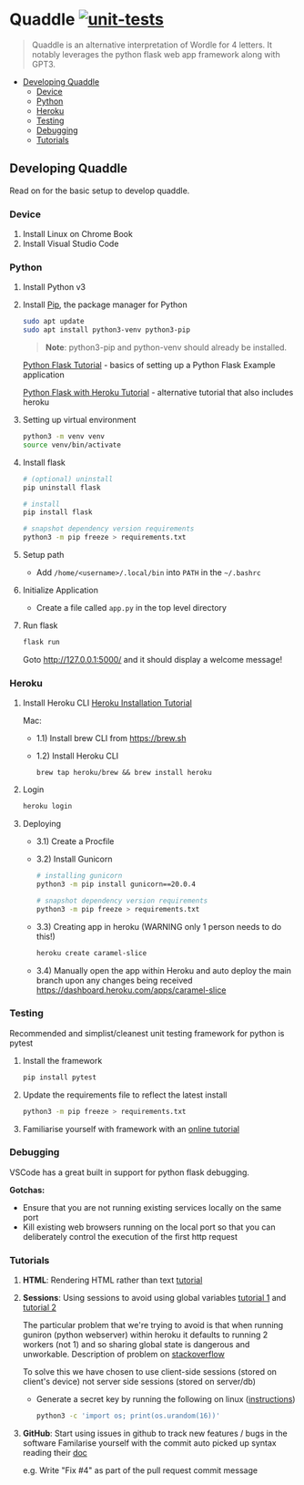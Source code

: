 # Quaddle [![unit-tests](https://github.com/steambun/caramel-slice/actions/workflows/main.yml/badge.svg)](https://github.com/steambun/caramel-slice/actions/workflows/main.yml)

> Quaddle is an alternative interpretation of Wordle for 4 letters.  It notably leverages the python flask web app framework along with GPT3.

- [Developing Quaddle](#develop)
  - [Device](#device)
  - [Python](#python)
  - [Heroku](#heroku)
  - [Testing](#testing)
  - [Debugging](#debugging)
  - [Tutorials](#tutorials)
 
## Developing Quaddle

Read on for the basic setup to develop quaddle.

### Device

1) Install Linux on Chrome Book
2) Install Visual Studio Code 

### Python

1) Install Python v3
2) Install [Pip](https://pip.pypa.io/en/stable/installation/), the package manager for Python
    ```sh
    sudo apt update
    sudo apt install python3-venv python3-pip
    ```

    > **Note**: python3-pip and python-venv should already be installed.

    [Python Flask Tutorial](https://realpython.com/flask-by-example-part-1-project-setup) - basics of setting up a Python Flask Example application
    
    [Python Flask with Heroku Tutorial](https://mattermost.com/blog/deploying-a-web-app-with-python-flask-and-heroku) - alternative tutorial that also includes heroku

3) Setting up virtual environment
    ```sh
    python3 -m venv venv
    source venv/bin/activate
    ```
4) Install flask
    ```sh
    # (optional) uninstall
    pip uninstall flask

    # install
    pip install flask 

    # snapshot dependency version requirements
    python3 -m pip freeze > requirements.txt
    ```

5) Setup path
    - Add `/home/<username>/.local/bin` into `PATH` in the `~/.bashrc`

6) Initialize Application 
    - Create a file called `app.py` in the top level directory

7) Run flask
    ```sh
    flask run
    ```
    Goto http://127.0.0.1:5000/ and it should display a welcome message!

### Heroku

1) Install Heroku CLI
    [Heroku Installation Tutorial](https://devcenter.heroku.com/articles/heroku-cli#other-installation-methods)

    Mac:
    - 1.1) Install brew CLI from https://brew.sh 
    - 1.2) Install Heroku CLI 

        ```
        brew tap heroku/brew && brew install heroku
        ```

2) Login

    ```sh
    heroku login
    ```

3) Deploying
    - 3.1) Create a Procfile    
    - 3.2) Install Gunicorn
        ```sh
        # installing gunicorn
        python3 -m pip install gunicorn==20.0.4

        # snapshot dependency version requirements
        python3 -m pip freeze > requirements.txt
        ```    
    
    - 3.3) Creating app in heroku (WARNING only 1 person needs to do this!)
        ```sh
        heroku create caramel-slice
        ```
    
    - 3.4) Manually open the app within Heroku and auto deploy the main branch upon any changes being received 
        https://dashboard.heroku.com/apps/caramel-slice


### Testing

Recommended and simplist/cleanest unit testing framework for python is pytest

1. Install the framework
    ```sh
    pip install pytest
    ```

2. Update the requirements file to reflect the latest install
    ```sh
    python3 -m pip freeze > requirements.txt
    ```

3. Familiarise yourself with framework with an [online tutorial](https://realpython.com/pytest-python-testing/)


### Debugging

VSCode has a great built in support for python flask debugging.  

**Gotchas:**
  * Ensure that you are not running existing services locally on the same port 
  * Kill existing web browsers running on the local port so that you can deliberately control the execution of the first http request


### Tutorials

1. **HTML**: Rendering HTML rather than text [tutorial](https://www.digitalocean.com/community/tutorials/how-to-make-a-web-application-using-flask-in-python-3)

2. **Sessions**: Using sessions to avoid using global variables [tutorial 1](https://vivek-kaushal.medium.com/handling-global-variables-in-flask-36c5b4564792) and [tutorial 2](https://flask-session.readthedocs.io/en/latest/)

    The particular problem that we're trying to avoid is that when running guniron (python webserver) within heroku it defaults to running 2 workers (not 1) and so sharing global state is dangerous and unworkable.  Description of problem on [stackoverflow](https://stackoverflow.com/questions/62328835/why-my-flask-backend-is-unstable-on-heroku/62330039#62330039)

    To solve this we have chosen to use client-side sessions (stored on client's device) not server side sessions (stored on server/db)
      * Generate a secret key by running the following on linux ([instructions](https://flask.palletsprojects.com/en/1.1.x/config/#SECRET_KEY))        
        ```sh
        python3 -c 'import os; print(os.urandom(16))'
        ```

3) **GitHub**: Start using issues in github to track new features / bugs in the software
    Familarise yourself with the commit auto picked up syntax reading their [doc](https://docs.github.com/en/issues/tracking-your-work-with-issues/linking-a-pull-request-to-an-issue)
    
      e.g. Write "Fix #4" as part of the pull request commit message
